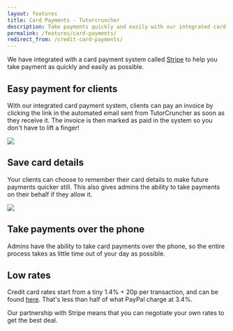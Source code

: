```yaml
---
layout: features
title: Card Payments - Tutorcruncher
description: Take payments quickly and easily with our integrated card payment service; usable by clients and admins.
permalink: /features/card-payments/
redirect_from: /credit-card-payments/
---
```

We have integrated with a card payment system called [Stripe](http://www.stripe.com) to help you take payment as quickly and easily as possible.

## Easy payment for clients

With our integrated card payment system, clients can pay an invoice by clicking the link in the automated email sent from TutorCruncher as soon as they receive it. The invoice is then marked as paid in the system so you don't have to lift a finger!

<a href="{{ site.static}}/img/features/stripe-payment.jpg" data-lightbox="lightbox" data-title="Stripe card payment" class="thumbnail">
  <img src="{{ site.static}}/img/features/stripe-payment.jpg" alt-text="Stripe card payment"/>
</a>

## Save card details

Your clients can choose to remember their card details to make future payments quicker still. This also gives admins the ability to take payments on their behalf if they allow it.

<a href="{{ site.static}}/img/features/saved-card.png" data-lightbox="lightbox" data-title="Stripe saved card" class="thumbnail">
  <img src="{{ site.static}}/img/features/saved-card.png" alt-text="Stripe saved card"/>
</a>

## Take payments over the phone

Admins have the ability to take card payments over the phone, so the entire process takes as little time out of your day as possible.

## Low rates

Credit card rates start from a tiny 1.4% + 20p per transaction, and can be found [here](/pricing#stripe-details). That's less than half of what PayPal charge at 3.4%.

Our partnership with Stripe means that you can negotiate your own rates to get the best deal.
